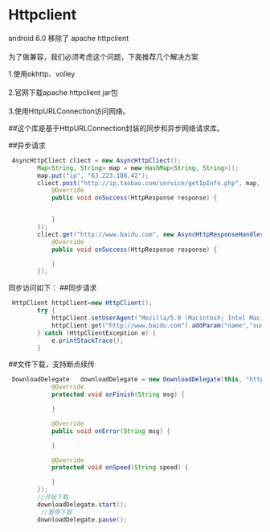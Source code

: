 # Httpclient
android 6.0 移除了 apache httpclient  <br>  
为了做兼容，我们必须考虑这个问题，下面推荐几个解决方案<br>  

1.使用okhttp、volley<br>  
2.官网下载apache httpclient jar包<br>  
3.使用HttpURLConnection访问网络。<br>  

##这个库是基于HttpURLConnection封装的同步和异步网络请求库。

##<a name="code"/>异步请求
```Java
 AsyncHttpCliect cliect = new AsyncHttpCliect();
        Map<String, String> map = new HashMap<String, String>();
        map.put("ip", "63.223.108.42");
        cliect.post("http://ip.taobao.com/service/getIpInfo.php", map, new AsyncHttpResponseHandler() {
            @Override
            public void onSuccess(HttpResponse response) {


            }
        });
        cliect.get("http://www.baidu.com", new AsyncHttpResponseHandler() {
            @Override
            public void onSuccess(HttpResponse response) {

            }
        });
```


同步访问如下：
##<a name="code"/>同步请求
```Java
 HttpClient httpClient=new HttpClient();
        try {
            httpClient.setUserAgent("Mozilla/5.0 (Macintosh; Intel Mac OS X 10_10_1) AppleWebKit/537.36 (KHTML, like Gecko) Chrome/44.0.2403.157 Safari/537.36");
            httpClient.get("http://www.baidu.com").addParam("name","sunger").addParam("age","22").execute();
        } catch (HttpClientException e) {
            e.printStackTrace();
        }
```
##<a name="code"/>文件下载，支持断点续传
```Java
 DownloadDelegate   downloadDelegate = new DownloadDelegate(this, "http://dldir1.qq.com/weixin/android/weixin625android620.apk", "/sdcard/a/", new DownloadHandler() {
            @Override
            protected void onFinish(String msg) {

            }

            @Override
            public void onError(String msg) {

            }

            @Override
            protected void onSpeed(String speed) {

            }
        });
        //开始下载
        downloadDelegate.start();
         //暂停下载
        downloadDelegate.pause();
```
